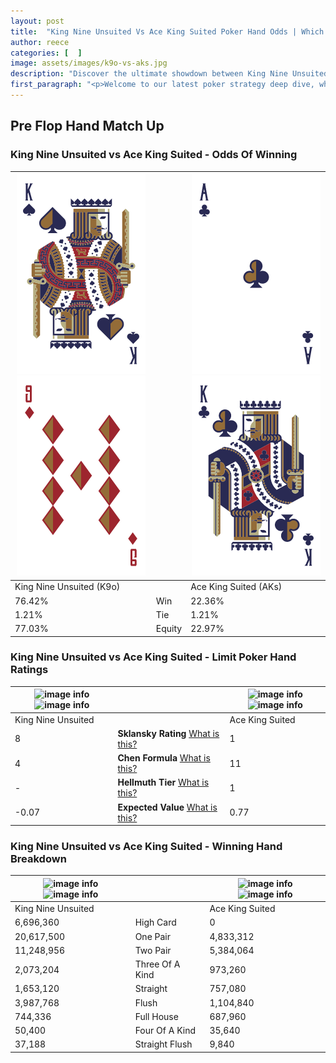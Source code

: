 ```yaml
---
layout: post
title:  "King Nine Unsuited Vs Ace King Suited Poker Hand Odds | Which Is The Better Hand In Poker? A Complete Guide"
author: reece
categories: [  ]
image: assets/images/k9o-vs-aks.jpg
description: "Discover the ultimate showdown between King Nine Unsuited and Ace King Suited in poker! Uncover the odds, strategies, and scenarios where one hand triumphs over the other. Get ready to up your poker game with this thrilling analysis."
first_paragraph: "<p>Welcome to our latest poker strategy deep dive, where we're pitting two distinct hands against each other in a high-stakes showdown: King Nine Unsuited vs Ace King Suited.</p><p>In the dynamic world of poker, every decision counts, and knowing which hand holds the upper hand is key to your success at the table.</p><p>In this article, we'll dissect these two hands, explore the scenarios where one dominates the other, and equip you with the knowledge to make strategic choices that can tip the odds in your favor.</p><p>Get ready to unravel the intriguing dynamics of these poker hands and elevate your game to new heights.</p>"
---
```




[comment]: # (sp0)

## Pre Flop Hand Match Up

<div class="table hand-ratings" markdown="1"> 



### King Nine Unsuited vs Ace King Suited - Odds Of Winning


    
| ![image info](assets/images/hand1/k.png) ![image info](assets/images/hand1/9o.png) |  | ![image info](assets/images/hand2/a.png) ![image info](assets/images/hand2/k.png) |
| -------- | -------- | -------- |
| King Nine Unsuited (K9o) |  | Ace King Suited (AKs) |
| 76.42% | Win | 22.36% |
| 1.21% | Tie | 1.21% |
| 77.03% | Equity | 22.97% |




[comment]: # (sp1)



### King Nine Unsuited vs Ace King Suited - Limit Poker Hand Ratings


    
| ![image info](https://www.riverpairs.com/assets/images/hand1/k.png) ![image info](https://www.riverpairs.com/assets/images/hand1/9o.png) |  | ![image info](https://www.riverpairs.com/assets/images/hand2/a.png) ![image info](https://www.riverpairs.com/assets/images/hand2/k.png) |
| -------- | -------- | -------- |
| King Nine Unsuited |  | Ace King Suited |
| 8 | **Sklansky Rating** [What is this?](/sklansky-rating-explained) | 1 |
| 4 | **Chen Formula** [What is this?](/chen-formula-explained) | 11 |
| - | **Hellmuth Tier** [What is this?](/Hellmuth-tier-explained) | 1 |
| -0.07 | **Expected Value** [What is this?](/expected-value-explained) | 0.77 |




[comment]: # (sp2)



### King Nine Unsuited vs Ace King Suited - Winning Hand Breakdown


    
| ![image info](https://www.riverpairs.com/assets/images/hand1/k.png) ![image info](https://www.riverpairs.com/assets/images/hand1/9o.png) |  | ![image info](https://www.riverpairs.com/assets/images/hand2/a.png) ![image info](https://www.riverpairs.com/assets/images/hand2/k.png) |
| -------- | -------- | -------- |
| King Nine Unsuited |  | Ace King Suited |
| 6,696,360 | High Card | 0 |
| 20,617,500 | One Pair | 4,833,312 |
| 11,248,956 | Two Pair | 5,384,064 |
| 2,073,204 | Three Of A Kind | 973,260 |
| 1,653,120 | Straight | 757,080 |
| 3,987,768 | Flush | 1,104,840 |
| 744,336 | Full House | 687,960 |
| 50,400 | Four Of A Kind | 35,640 |
| 37,188 | Straight Flush | 9,840 |




[comment]: # (sp3)



</div>

[comment]: # (sp4)



[comment]: # (sp5)

